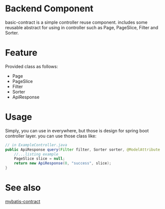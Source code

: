 # Backend Component
basic-contract is a simple controller reuse component.
includes some reusable abstract for using in controller such as Page, PageSlice, Filter and Sorter.

# Feature
Provided class as follows:
* Page
* PageSlice
* Filter
* Sorter
* ApiResponse
# Usage
Simply, you can use in everywhere, but those is design for spring boot controller layer. you can use those class like:
```java
// in ExampleController.java
public ApiResponse query(Filter filter, Sorter sorter, @ModelAttribute Page page) {
    //...listing example
    PageSlice slice = null; 
    return new ApiResponse(0, "success", slice);
}
```
# See also
[mybatis-contract](https://github.com/codimiracle/mybatis-contract)
